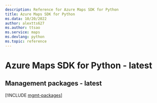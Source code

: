 ```yaml
---
description: Reference for Azure Maps SDK for Python
title: Azure Maps SDK for Python
ms.data: 10/20/2022
author: alextts627
ms.author: ttsao
ms.service: maps
ms.devlang: python
ms.topic: reference
---
```

# Azure Maps SDK for Python - latest

## Management packages - latest
[!INCLUDE [mgmt-packages](maps-mgmt-index.md)]
